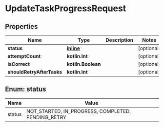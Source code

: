 
# UpdateTaskProgressRequest

## Properties
| Name | Type | Description | Notes |
| ------------ | ------------- | ------------- | ------------- |
| **status** | [**inline**](#Status) |  |  [optional] |
| **attemptCount** | **kotlin.Int** |  |  [optional] |
| **isCorrect** | **kotlin.Boolean** |  |  [optional] |
| **shouldRetryAfterTasks** | **kotlin.Int** |  |  [optional] |


<a id="Status"></a>
## Enum: status
| Name | Value |
| ---- | ----- |
| status | NOT_STARTED, IN_PROGRESS, COMPLETED, PENDING_RETRY |



